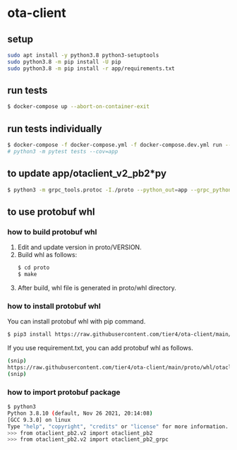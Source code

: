 # ota-client

## setup

```bash
sudo apt install -y python3.8 python3-setuptools
sudo python3.8 -m pip install -U pip
sudo python3.8 -m pip install -r app/requirements.txt
```

## run tests

```bash
$ docker-compose up --abort-on-container-exit
```

## run tests individually

```bash
$ docker-compose -f docker-compose.yml -f docker-compose.dev.yml run --rm client
# python3 -m pytest tests --cov=app
```

## to update app/otaclient_v2_pb2\*py

```bash
$ python3 -m grpc_tools.protoc -I./proto --python_out=app --grpc_python_out=app ./proto/otaclient_v2.proto
```

## to use protobuf whl
### how to build protobuf whl
1. Edit and update version in proto/VERSION.
2. Build whl as follows:
   ```bash
   $ cd proto
   $ make
   ```
3. After build, whl file is generated in proto/whl directory.

### how to install protobuf whl
You can install protobuf whl with pip command.

```bash
$ pip3 install https://raw.githubusercontent.com/tier4/ota-client/main/proto/whl/otaclient_pb2-xxxxxx-py3-none-any.whl
```

If you use requirement.txt, you can add protobuf whl as follows.

```bash
(snip)
https://raw.githubusercontent.com/tier4/ota-client/main/proto/whl/otaclient_pb2-xxxx-py3-none-any.whl
(snip)
```

### how to import protobuf package
```bash
$ python3
Python 3.8.10 (default, Nov 26 2021, 20:14:08)
[GCC 9.3.0] on linux
Type "help", "copyright", "credits" or "license" for more information.
>>> from otaclient_pb2.v2 import otaclient_pb2
>>> from otaclient_pb2.v2 import otaclient_pb2_grpc
```